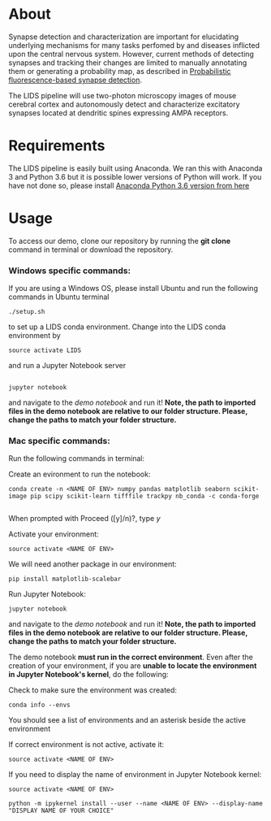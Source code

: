 # About  

Synapse detection and characterization are important for elucidating underlying mechanisms for many tasks perfomed by and diseases inflicted upon the central nervous system. However, current methods of detecting synapses and tracking their changes are limited to manually annotating them or generating a probability map, as described in [Probabilistic fluorescence-based synapse detection](http://journals.plos.org/ploscompbiol/article?id=10.1371/journal.pcbi.1005493). 

The LIDS pipeline will use two-photon microscopy images of mouse cerebral cortex and autonomously detect and characterize excitatory synapses located at dendritic spines expressing AMPA receptors. 


# Requirements

The LIDS pipeline is easily built using Anaconda. We ran this with Anaconda 3 and Python 3.6 but it is possible lower versions of Python will work. If you have not done so, please install [Anaconda Python 3.6 version from here](https://www.anaconda.com/what-is-anaconda/)

# Usage

To access our demo, clone our repository by running the **git clone <link to repo>** command in terminal or download the repository. 

### Windows specific commands:
If you are using a Windows OS, please install Ubuntu and run the following commands in Ubuntu terminal 
```
./setup.sh
```

to set up a LIDS conda environment. Change into the LIDS conda environment by 

```
source activate LIDS
```

and run a Jupyter Notebook server

```

jupyter notebook
```

and navigate to the *demo notebook* and run it! **Note, the path to imported files in the demo notebook are relative to our folder structure. Please, change the paths to match your folder structure.** 

### Mac specific commands:
Run the following commands in terminal:

Create an evironment to run the notebook:
```
conda create -n <NAME OF ENV> numpy pandas matplotlib seaborn scikit-image pip scipy scikit-learn tifffile trackpy nb_conda -c conda-forge


```
When prompted with Proceed ([y]/n)?, type *y*


Activate your environment:

```
source activate <NAME OF ENV>

```
We will need another package in our environment:

```
pip install matplotlib-scalebar

```
Run Jupyter Notebook:

```
jupyter notebook

```
and navigate to the *demo notebook* and run it! **Note, the path to imported files in the demo notebook are relative to our folder structure. Please, change the paths to match your folder structure.** 

The demo notebook **must run in the correct environment**. Even after the creation of your environment, if you are **unable to locate the environment in Jupyter Notebook's kernel**, do the following:

Check to make sure the environment was created:

```
conda info --envs
```
You should see a list of environments and an asterisk beside the active environment

If correct environment is not active, activate it:
```
source activate <NAME OF ENV>
```
If you need to display the name of environment in Jupyter Notebook kernel:

```
source activate <NAME OF ENV>

python -m ipykernel install --user --name <NAME OF ENV> --display-name "DISPLAY NAME OF YOUR CHOICE"
```






